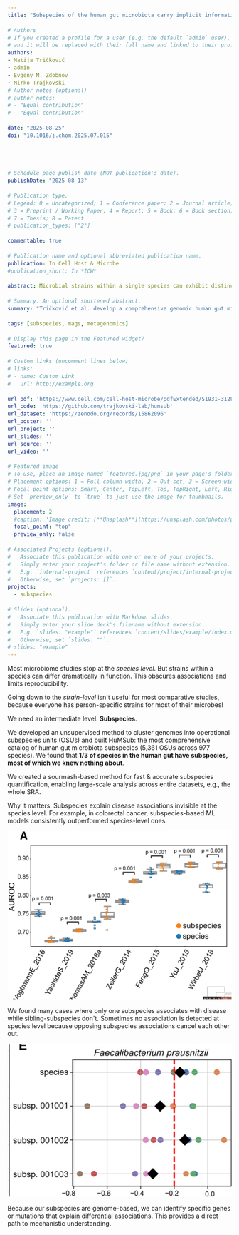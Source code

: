 ```yaml
---
title: "Subspecies of the human gut microbiota carry implicit information for in-depth microbiome research"

# Authors
# If you created a profile for a user (e.g. the default `admin` user), write the username (folder name) here
# and it will be replaced with their full name and linked to their profile.
authors:
- Matija Tričković
- admin
- Evgeny M. Zdobnov
- Mirko Trajkovski
# Author notes (optional)
# author_notes:
# - "Equal contribution"
# - "Equal contribution"

date: "2025-08-25"
doi: "10.1016/j.chom.2025.07.015"




# Schedule page publish date (NOT publication's date).
publishDate: "2025-08-13"

# Publication type.
# Legend: 0 = Uncategorized; 1 = Conference paper; 2 = Journal article;
# 3 = Preprint / Working Paper; 4 = Report; 5 = Book; 6 = Book section;
# 7 = Thesis; 8 = Patent
# publication_types: ["2"]

commentable: true

# Publication name and optional abbreviated publication name.
publication: In Cell Host & Microbe
#publication_short: In *ICW*

abstract: Microbial strains within a single species can exhibit distinct functional characteristics due to variations in gene content and often show individual specificity, which can obscure unbiased associations and hinder deductive research. Here, we comprehensively define the human gut microbiota at a consistently annotated operational subspecies unit (OSU) resolution in an unbiased, cohort-independent manner, demonstrating that this approach can generalize across diverse global populations while maintaining specificity and improving interstudy reproducibility. We develop panhashome—a sketching-based method for rapid subspecies and species quantification and identification of genes that drive intraspecies variations—and show that subspecies carry implicit information undetectable at the species level. We identify subspecies associated with colorectal cancer (CRC) whose sibling subspecies or species are not, while a machinelearning CRC diagnostic algorithm based on subspecies outperformed species-level methods. This subspecies catalog allows identification of genes that drive functional differences between subspecies as a fundamental step in mechanistically understanding microbiome-phenotype interactions.

# Summary. An optional shortened abstract.
summary: "Tričković et al. develop a comprehensive genomic human gut microbiota subspecies catalog by defining operational subspecies units (OSUs) in an unbiased, cohort-independent manner. Panhashome, a sketching-based method, enables rapid OSU quantification and identification of genes driving intraspecies variations. A subspecies-based machine-learning CRC diagnostic algorithm outperforms species-level methods by leveraging subspecies-level information."

tags: [subspecies, mags, metagenomics]

# Display this page in the Featured widget?
featured: true

# Custom links (uncomment lines below)
# links:
# - name: Custom Link
#   url: http://example.org

url_pdf: 'https://www.cell.com/cell-host-microbe/pdfExtended/S1931-3128(25)00287-2'
url_code: 'https://github.com/trajkovski-lab/humsub'
url_dataset: 'https://zenodo.org/records/15862096'
url_poster: ''
url_project: ''
url_slides: ''
url_source: ''
url_video: ''

# Featured image
# To use, place an image named `featured.jpg/png` in your page's folder.
# Placement options: 1 = Full column width, 2 = Out-set, 3 = Screen-width
# Focal point options: Smart, Center, TopLeft, Top, TopRight, Left, Right, BottomLeft, Bottom, BottomRight
# Set `preview_only` to `true` to just use the image for thumbnails.
image:
  placement: 2
  #caption: 'Image credit: [**Unsplash**](https://unsplash.com/photos/pLCdAaMFLTE)'
  focal_point: "top"
  preview_only: false

# Associated Projects (optional).
#   Associate this publication with one or more of your projects.
#   Simply enter your project's folder or file name without extension.
#   E.g. `internal-project` references `content/project/internal-project/index.md`.
#   Otherwise, set `projects: []`.
projects:
  - subspecies

# Slides (optional).
#   Associate this publication with Markdown slides.
#   Simply enter your slide deck's filename without extension.
#   E.g. `slides: "example"` references `content/slides/example/index.md`.
#   Otherwise, set `slides: ""`.
# slides: "example"
---
```





Most microbiome studies stop at the _species level_. But strains within a species can differ dramatically in function. This obscures associations and limits reproducibility.

Going down to the _strain-level_ isn't useful for most comparative studies, because everyone has person-specific strains for most of their microbes!

We need an intermediate level: **Subspecies**.

We developed an unsupervised method to cluster genomes into operational subspecies units (OSUs) and built HuMSub: the most comprehensive catalog of human gut microbiota subspecies (5,361 OSUs across 977 species).
We found that **1/3 of species in the human gut have subspecies, most of which we knew nothing about**.

We created a sourmash-based method for fast & accurate subspecies quantification, enabling large-scale analysis across entire datasets, e.g., the whole SRA.

Why it matters: Subspecies explain disease associations invisible at the species level. For example, in colorectal cancer, subspecies-based ML models consistently outperformed species-level ones.

![](AUROC_studies.jpg)

We found many cases where only one subspecies associates with disease while sibling-subspecies don't. Sometimes no association is detected at species level because opposing subspecies associations cancel each other out.

![](Fprau.jpg)

Because our subspecies are genome-based, we can identify specific genes or mutations that explain differential associations. This provides a direct path to mechanistic understanding.